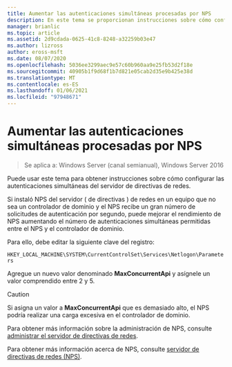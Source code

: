 ```yaml
---
title: Aumentar las autenticaciones simultáneas procesadas por NPS
description: En este tema se proporcionan instrucciones sobre cómo configurar las autenticaciones simultáneas del servidor de directivas de redes en Windows Server 2016.
manager: brianlic
ms.topic: article
ms.assetid: 2d9cdada-0625-41c8-8248-a32259b03e47
ms.author: lizross
author: eross-msft
ms.date: 08/07/2020
ms.openlocfilehash: 5036ee3299aec9e57c60b960aa9e25fb53d2f18e
ms.sourcegitcommit: 40905b1f9d68f1b7d821e05cab2d35e9b425e38d
ms.translationtype: MT
ms.contentlocale: es-ES
ms.lasthandoff: 01/06/2021
ms.locfileid: "97948671"
---
```

# <a name="increase-concurrent-authentications-processed-by-nps"></a>Aumentar las autenticaciones simultáneas procesadas por NPS

>Se aplica a: Windows Server (canal semianual), Windows Server 2016

Puede usar este tema para obtener instrucciones sobre cómo configurar las autenticaciones simultáneas del servidor de directivas de redes.

Si instaló NPS del servidor \( de directivas \) de redes en un equipo que no sea un controlador de dominio y el NPS recibe un gran número de solicitudes de autenticación por segundo, puede mejorar el rendimiento de NPS aumentando el número de autenticaciones simultáneas permitidas entre el NPS y el controlador de dominio.

Para ello, debe editar la siguiente clave del registro:

`HKEY_LOCAL_MACHINE\SYSTEM\CurrentControlSet\Services\Netlogon\Parameters`

Agregue un nuevo valor denominado **MaxConcurrentApi** y asígnele un valor comprendido entre 2 y 5.

>[!CAUTION]
>Si asigna un valor a **MaxConcurrentApi** que es demasiado alto, el NPS podría realizar una carga excesiva en el controlador de dominio.

Para obtener más información sobre la administración de NPS, consulte [administrar el servidor de directivas de redes](nps-manage-top.md).

Para obtener más información acerca de NPS, consulte [servidor de directivas de redes (NPS)](nps-top.md).